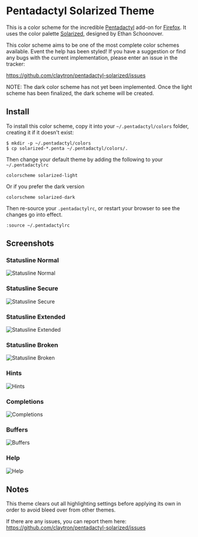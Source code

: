 # Pentadactyl Solarized Theme

This is a color scheme for the incredible [Pentadactyl][penta] add-on
for [Firefox][ff]. It uses the color palette [Solarized][solar],
designed by Ethan Schoonover.

This color scheme aims to be one of the most complete color schemes
available. Event the help has been styled! If you have a suggestion or
find any bugs with the current implementation, please enter an issue in
the tracker:

https://github.com/claytron/pentadactyl-solarized/issues

NOTE: The dark color scheme has not yet been implemented. Once the light
scheme has been finalized, the dark scheme will be created.

## Install

To install this color scheme, copy it into your `~/.pentadactyl/colors`
folder, creating it if it doesn't exist:

    $ mkdir -p ~/.pentadactyl/colors
    $ cp solarized-*.penta ~/.pentadactyl/colors/.

Then change your default theme by adding the following to your
`~/.pentadactylrc`

    colorscheme solarized-light

Or if you prefer the dark version

    colorscheme solarized-dark

Then re-source your `.pentadactylrc`, or restart your browser to see the
changes go into effect.

    :source ~/.pentadactylrc

## Screenshots

### Statusline Normal

![Statusline Normal](http://i.imgur.com/4ZSVe.png)

### Statusline Secure

![Statusline Secure](http://i.imgur.com/popfu.png)

### Statusline Extended

![Statusline Extended](http://i.imgur.com/jlk4K.png)

### Statusline Broken

![Statusline Broken](http://i.imgur.com/2pDAE.png)

### Hints

![Hints](http://i.imgur.com/XSRyG.png)

### Completions

![Completions](http://i.imgur.com/bnp85.png)

### Buffers

![Buffers](http://i.imgur.com/9yKSl.png)

### Help

![Help](http://i.imgur.com/G3g5n.png)

## Notes

This theme clears out all highlighting settings before applying its own
in order to avoid bleed over from other themes.

If there are any issues, you can report them here:
https://github.com/claytron/pentadactyl-solarized/issues


[ff]: https://www.mozilla.org/en-US/firefox/fx/
[penta]: http://5digits.org/pentadactyl/
[solar]: http://ethanschoonover.com/solarized
